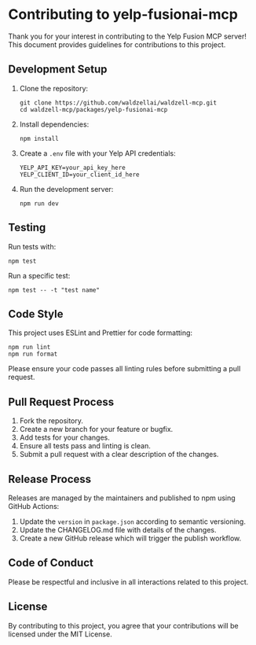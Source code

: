 # Contributing to yelp-fusionai-mcp

Thank you for your interest in contributing to the Yelp Fusion MCP server! This document provides guidelines for contributions to this project.

## Development Setup

1. Clone the repository:
   ```
   git clone https://github.com/waldzellai/waldzell-mcp.git
   cd waldzell-mcp/packages/yelp-fusionai-mcp
   ```

2. Install dependencies:
   ```
   npm install
   ```

3. Create a `.env` file with your Yelp API credentials:
   ```
   YELP_API_KEY=your_api_key_here
   YELP_CLIENT_ID=your_client_id_here
   ```

4. Run the development server:
   ```
   npm run dev
   ```

## Testing

Run tests with:
```
npm test
```

Run a specific test:
```
npm test -- -t "test name"
```

## Code Style

This project uses ESLint and Prettier for code formatting:

```
npm run lint
npm run format
```

Please ensure your code passes all linting rules before submitting a pull request.

## Pull Request Process

1. Fork the repository.
2. Create a new branch for your feature or bugfix.
3. Add tests for your changes.
4. Ensure all tests pass and linting is clean.
5. Submit a pull request with a clear description of the changes.

## Release Process

Releases are managed by the maintainers and published to npm using GitHub Actions:

1. Update the `version` in `package.json` according to semantic versioning.
2. Update the CHANGELOG.md file with details of the changes.
3. Create a new GitHub release which will trigger the publish workflow.

## Code of Conduct

Please be respectful and inclusive in all interactions related to this project.

## License

By contributing to this project, you agree that your contributions will be licensed under the MIT License.